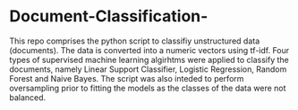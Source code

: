 # Document-Classification-

This repo comprises the python script to classifiy unstructured data (documents). The data is converted into a numeric vectors using tf-idf. Four types of supervised machine learning algirhtms were applied to classify the documents, namely Linear Support Classifier, Logistic Regression, Random Forest and Naive Bayes. The script was also inteded to perform oversampling prior to fitting the models as the classes of the data were not balanced.
